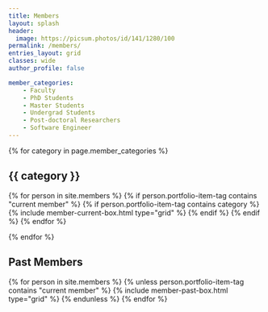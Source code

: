 ```yaml
---
title: Members
layout: splash
header: 
  image: https://picsum.photos/id/141/1280/100
permalink: /members/
entries_layout: grid
classes: wide
author_profile: false

member_categories:
    - Faculty
    - PhD Students
    - Master Students
    - Undergrad Students
    - Post-doctoral Researchers
    - Software Engineer
---
```


{% for category in page.member_categories %}

<div>
<div class="grid__item"><h2 class="page__title">{{ category }}</h2></div>
</div>

<div class="grid__wrapper">
    {% for person in site.members %}
        {% if person.portfolio-item-tag contains "current member" %}
            {% if person.portfolio-item-tag contains category %}
                {% include member-current-box.html type="grid" %}
            {% endif %}
        {% endif %}
    {% endfor %}
</div>

{% endfor %}

<div>
<div class="grid__item"><h2 class="page__title">Past Members</h2></div>
</div>
<div class="grid__wrapper">
    {% for person in site.members %}
        {% unless person.portfolio-item-tag contains "current member" %}
                {% include member-past-box.html type="grid" %}
        {% endunless %}
    {% endfor %}
</div>

